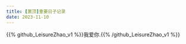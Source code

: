 ```yaml
---
title: [置顶]重要日子记录
date: 2023-11-10
---
```


{{% github_LeisureZhao_v1 %}}我爱你.{{% /github_LeisureZhao_v1 %}}